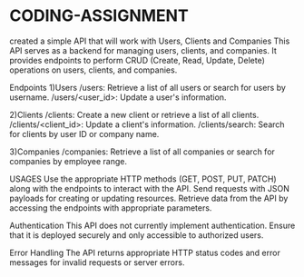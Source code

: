 # CODING-ASSIGNMENT
created a simple API that will work with Users, Clients and Companies
This API serves as a backend for managing users, clients, and companies. It provides endpoints to perform CRUD (Create, Read, Update, Delete) operations on users, clients, and companies.

Endpoints
1)Users
/users: Retrieve a list of all users or search for users by username.
/users/<user_id>: Update a user's information.


2)Clients
/clients: Create a new client or retrieve a list of all clients.
/clients/<client_id>: Update a client's information.
/clients/search: Search for clients by user ID or company name.


3)Companies
/companies: Retrieve a list of all companies or search for companies by employee range.


USAGES
Use the appropriate HTTP methods (GET, POST, PUT, PATCH) along with the endpoints to interact with the API.
Send requests with JSON payloads for creating or updating resources.
Retrieve data from the API by accessing the endpoints with appropriate parameters.



Authentication
This API does not currently implement authentication. Ensure that it is deployed securely and only accessible to authorized users.


Error Handling
The API returns appropriate HTTP status codes and error messages for invalid requests or server errors.
